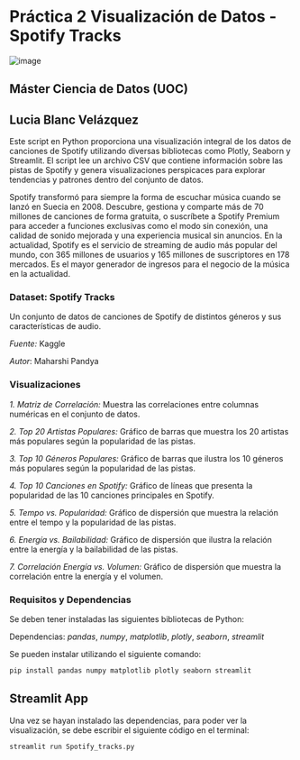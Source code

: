 # Práctica 2 Visualización de Datos - Spotify Tracks
![image](https://github.com/LuciaBlancV/PR2_Visualizacion/assets/148953141/60a9d182-178e-41cd-a5a0-4a00d73d4907) 

## Máster Ciencia de Datos (UOC)
## Lucia Blanc Velázquez
Este script en Python proporciona una visualización integral de los datos de canciones de Spotify utilizando diversas bibliotecas como Plotly, Seaborn y Streamlit. El script lee un archivo CSV que contiene información sobre las pistas de Spotify y genera visualizaciones perspicaces para explorar tendencias y patrones dentro del conjunto de datos.


Spotify transformó para siempre la forma de escuchar música cuando se lanzó en Suecia en 2008. Descubre, gestiona y comparte más de 70 millones de canciones de forma gratuita, o suscríbete a Spotify Premium para acceder a funciones exclusivas como el modo sin conexión, una calidad de sonido mejorada y una experiencia musical sin anuncios. En la actualidad, Spotify es el servicio de streaming de audio más popular del mundo, con 365 millones de usuarios y 165 millones de suscriptores en 178 mercados. Es el mayor generador de ingresos para el negocio de la música en la actualidad.


### Dataset: Spotify Tracks
Un conjunto de datos de canciones de Spotify de distintos géneros y sus características de audio.

*Fuente:* Kaggle

*Autor*: Maharshi Pandya



### Visualizaciones

*1. Matriz de Correlación:* Muestra las correlaciones entre columnas numéricas en el conjunto de datos.

*2. Top 20 Artistas Populares:* Gráfico de barras que muestra los 20 artistas más populares según la popularidad de las pistas.

*3. Top 10 Géneros Populares:* Gráfico de barras que ilustra los 10 géneros más populares según la popularidad de las pistas.

*4. Top 10 Canciones en Spotify:* Gráfico de líneas que presenta la popularidad de las 10 canciones principales en Spotify.

*5. Tempo vs. Popularidad:* Gráfico de dispersión que muestra la relación entre el tempo y la popularidad de las pistas.

*6. Energía vs. Bailabilidad:* Gráfico de dispersión que ilustra la relación entre la energía y la bailabilidad de las pistas.

*7. Correlación Energía vs. Volumen:* Gráfico de dispersión que muestra la correlación entre la energía y el volumen.




### Requisitos y Dependencias
Se deben tener instaladas las siguientes bibliotecas de Python:

Dependencias: *pandas*, *numpy*, *matplotlib*, *plotly*, *seaborn*, *streamlit*

Se pueden instalar utilizando el siguiente comando:

```bash
pip install pandas numpy matplotlib plotly seaborn streamlit
```

## Streamlit App
Una vez se hayan instalado las dependencias, para poder ver la visualización, se debe escribir el siguiente código en el terminal: 

```bash
streamlit run Spotify_tracks.py
```

